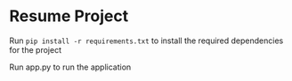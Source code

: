 # Resume Project
Run `pip install -r requirements.txt` to install the required dependencies for the project

Run app.py to run the application
